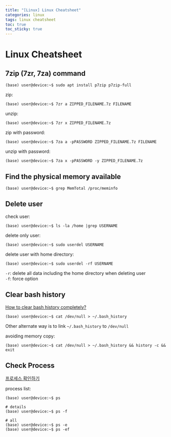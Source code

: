 ```yaml
---
title: "[Linux] Linux Cheatsheet"
categories: linux
tags: linux cheatsheet
toc: true
toc_sticky: true
---
```


<!--
template
```console
(base) user@device:~$
```
-->

# Linux Cheatsheet

## 7zip (7zr, 7za) command

```console
(base) user@device:~$ sudo apt install p7zip p7zip-full
```

zip:

```console
(base) user@device:~$ 7zr a ZIPPED_FILENAME.7z FILENAME
```

unzip:

```console
(base) user@device:~$ 7zr x ZIPPED_FILENAME.7z
```

zip with password:

```console
(base) user@device:~$ 7za a -pPASSWORD ZIPPED_FILENAME.7z FILENAME
```

unzip with password:

```console
(base) user@device:~$ 7za x -pPASSWORD -y ZIPPED_FILENAME.7z
```


## Find the physical memory available

```console
(base) user@device:~$ grep MemTotal /proc/meminfo
```


## Delete user

check user:

```console
(base) user@device:~$ ls -la /home |grep USERNAME
```

delete only user:

```console
(base) user@device:~$ sudo userdel USERNAME
```

delete user with home directory:

```console
(base) user@device:~$ sudo userdel -rf USERNAME
```

`-r`: delete all data including the home directory when deleting user<br>
`-f`: force option


## Clear bash history

[How to clear bash history completely?](https://askubuntu.com/questions/191999/how-to-clear-bash-history-completely)

```console
(base) user@device:~$ cat /dev/null > ~/.bash_history
```

Other alternate way is to link `~/.bash_history` to `/dev/null`

avoiding memory copy:

```console
(base) user@device:~$ cat /dev/null > ~/.bash_history && history -c && exit
```


## Check Process

[프로세스 확인하기](https://eehoeskrap.tistory.com/245)

process list:

```console
(base) user@device:~$ ps

# details
(base) user@device:~$ ps -f

# all
(base) user@device:~$ ps -e
(base) user@device:~$ ps -ef

```
